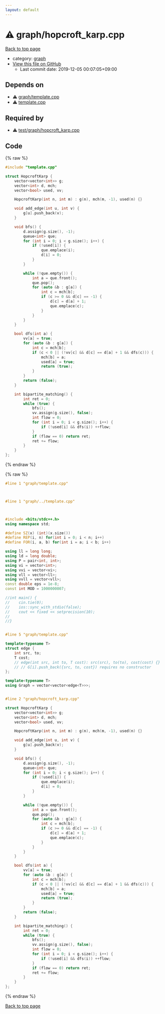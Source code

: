 ```yaml
---
layout: default
---
```


<!-- mathjax config similar to math.stackexchange -->
<script type="text/javascript" async
  src="https://cdnjs.cloudflare.com/ajax/libs/mathjax/2.7.5/MathJax.js?config=TeX-MML-AM_CHTML">
</script>
<script type="text/x-mathjax-config">
  MathJax.Hub.Config({
    TeX: { equationNumbers: { autoNumber: "AMS" }},
    tex2jax: {
      inlineMath: [ ['$','$'] ],
      processEscapes: true
    },
    "HTML-CSS": { matchFontHeight: false },
    displayAlign: "left",
    displayIndent: "2em"
  });
</script>

<script type="text/javascript" src="https://cdnjs.cloudflare.com/ajax/libs/jquery/3.4.1/jquery.min.js"></script>
<script src="https://cdn.jsdelivr.net/npm/jquery-balloon-js@1.1.2/jquery.balloon.min.js" integrity="sha256-ZEYs9VrgAeNuPvs15E39OsyOJaIkXEEt10fzxJ20+2I=" crossorigin="anonymous"></script>
<script type="text/javascript" src="../../assets/js/copy-button.js"></script>
<link rel="stylesheet" href="../../assets/css/copy-button.css" />


# :warning: graph/hopcroft_karp.cpp

<a href="../../index.html">Back to top page</a>

* category: <a href="../../index.html#f8b0b924ebd7046dbfa85a856e4682c8">graph</a>
* <a href="{{ site.github.repository_url }}/blob/master/graph/hopcroft_karp.cpp">View this file on GitHub</a>
    - Last commit date: 2019-12-05 00:07:05+09:00




## Depends on

* :warning: <a href="template.cpp.html">graph/template.cpp</a>
* :warning: <a href="../template.cpp.html">template.cpp</a>


## Required by

* :warning: <a href="../test/graph/hopcroft_karp.cpp.html">test/graph/hopcroft_karp.cpp</a>


## Code

<a id="unbundled"></a>
{% raw %}
```cpp
#include "template.cpp"

struct HopcroftKarp {
    vector<vector<int>> g;
    vector<int> d, mch;
    vector<bool> used, vv;

    HopcroftKarp(int n, int m) : g(n), mch(m, -1), used(n) {}

    void add_edge(int u, int v) {
        g[u].push_back(v);
    }

    void bfs() {
        d.assign(g.size(), -1);
        queue<int> que;
        for (int i = 0; i < g.size(); i++) {
            if (!used[i]) {
                que.emplace(i);
                d[i] = 0;
            }
        }

        while (!que.empty()) {
            int a = que.front();
            que.pop();
            for (auto &b : g[a]) {
                int c = mch[b];
                if (c >= 0 && d[c] == -1) {
                    d[c] = d[a] + 1;
                    que.emplace(c);
                }
            }
        }
    }

    bool dfs(int a) {
        vv[a] = true;
        for (auto &b : g[a]) {
            int c = mch[b];
            if (c < 0 || (!vv[c] && d[c] == d[a] + 1 && dfs(c))) {
                mch[b] = a;
                used[a] = true;
                return (true);
            }
        }
        return (false);
    }

    int bipartite_matching() {
        int ret = 0;
        while (true) {
            bfs();
            vv.assign(g.size(), false);
            int flow = 0;
            for (int i = 0; i < g.size(); i++) {
                if (!used[i] && dfs(i)) ++flow;
            }
            if (flow == 0) return ret;
            ret += flow;
        }
    }
};

```
{% endraw %}

<a id="bundled"></a>
{% raw %}
```cpp
#line 1 "graph/template.cpp"



#line 1 "graph/../template.cpp"



#include <bits/stdc++.h>
using namespace std;

#define SZ(x) (int)(x.size())
#define REP(i, n) for(int i = 0; i < n; i++)
#define FOR(i, a, b) for(int i = a; i < b; i++)

using ll = long long;
using ld = long double;
using P = pair<int, int>;
using vi = vector<int>;
using vvi = vector<vi>;
using vll = vector<ll>;
using vvll = vector<vll>;
const double eps = 1e-8;
const int MOD = 1000000007;

//int main() {
//    cin.tie(0);
//    ios::sync_with_stdio(false);
//    cout << fixed << setprecision(10);
//
//}


#line 5 "graph/template.cpp"

template<typename T>
struct edge {
    int src, to;
    T cost;
    // edge(int src, int to, T cost): src(src), to(to), cost(cost) {}
    // // G[i].push_back({src, to, cost}) requires no constructor
};

template<typename T>
using Graph = vector<vector<edge<T>>>;


#line 2 "graph/hopcroft_karp.cpp"

struct HopcroftKarp {
    vector<vector<int>> g;
    vector<int> d, mch;
    vector<bool> used, vv;

    HopcroftKarp(int n, int m) : g(n), mch(m, -1), used(n) {}

    void add_edge(int u, int v) {
        g[u].push_back(v);
    }

    void bfs() {
        d.assign(g.size(), -1);
        queue<int> que;
        for (int i = 0; i < g.size(); i++) {
            if (!used[i]) {
                que.emplace(i);
                d[i] = 0;
            }
        }

        while (!que.empty()) {
            int a = que.front();
            que.pop();
            for (auto &b : g[a]) {
                int c = mch[b];
                if (c >= 0 && d[c] == -1) {
                    d[c] = d[a] + 1;
                    que.emplace(c);
                }
            }
        }
    }

    bool dfs(int a) {
        vv[a] = true;
        for (auto &b : g[a]) {
            int c = mch[b];
            if (c < 0 || (!vv[c] && d[c] == d[a] + 1 && dfs(c))) {
                mch[b] = a;
                used[a] = true;
                return (true);
            }
        }
        return (false);
    }

    int bipartite_matching() {
        int ret = 0;
        while (true) {
            bfs();
            vv.assign(g.size(), false);
            int flow = 0;
            for (int i = 0; i < g.size(); i++) {
                if (!used[i] && dfs(i)) ++flow;
            }
            if (flow == 0) return ret;
            ret += flow;
        }
    }
};

```
{% endraw %}

<a href="../../index.html">Back to top page</a>


